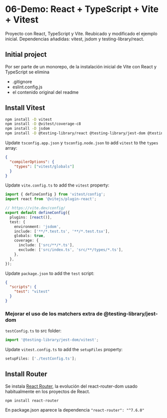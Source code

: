 # 06-Demo: React + TypeScript + Vite + Vitest

Proyecto con React, TypeScript y Vite.
Reubicado y modificado el ejemplo inicial.
Dependencias añadidas: vitest, jsdom y testing-library/react.

## Initial project

Por ser parte de un monorepo, de la instalación inicial de Vite con React y TypeScript se elimina

- .gitignore
- eslint.config.js
- el contenido original del readme

## Install Vitest

```bash
npm install -D vitest
npm install -D @vitest/coverage-c8
npm install -D jsdom
npm install -D @testing-library/react @testing-library/jest-dom @testing-library/user-event
```

Update `tsconfig.app.json` y `tsconfig.node.json` to add `vitest` to the `types` array:

```json
{
  "compilerOptions": {
    "types": ["vitest/globals"]
  }
}
```

Update `vite.config.ts` to add the `vitest` property:

```ts
import { defineConfig } from 'vitest/config';
import react from '@vitejs/plugin-react';

// https://vite.dev/config/
export default defineConfig({
  plugins: [react()],
  test: {
    environment: 'jsdom',
    include: ['**/*.test.ts', '**/*.test.tsx'],
    globals: true,
    coverage: {
      include: ['src/**/*.ts'],
      exclude: ['src/index.ts', 'src/**/types/*.ts'],
    },
  },
});
```

Update `package.json` to add the `test` script:

```json
{
  "scripts": {
    "test": "vitest"
  }
}
```

### Mejorar el uso de los matchers extra de @testing-library/jest-dom

`testConfig.ts` to src folder:

```ts
import '@testing-library/jest-dom/vitest';
```

Update `vitest.config.ts` to add the `setupFiles` property:

```ts
setupFiles: ['./testConfig.ts'];
```

## Install Router

Se instala [React Router](https://reactrouter.com/home), la evolución del react-router-dom usado habitualmente en los proyectos de React.

```shell
npm install react-router
```

En package.json aparece la dependencia `"react-router": "^7.6.0"`

